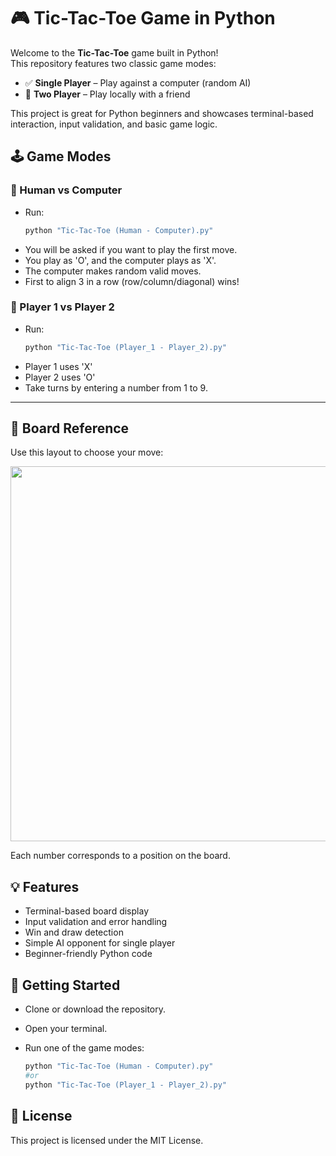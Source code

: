 # 🎮 Tic-Tac-Toe Game in Python

Welcome to the **Tic-Tac-Toe** game built in Python!  
This repository features two classic game modes:

- ✅ **Single Player** – Play against a computer (random AI)  
- 👥 **Two Player** – Play locally with a friend

This project is great for Python beginners and showcases terminal-based interaction, input validation, and basic game logic.

## 🕹️ Game Modes

### 🎲 Human vs Computer

- Run:
  ```bash
  python "Tic-Tac-Toe (Human - Computer).py"
- You will be asked if you want to play the first move.
- You play as 'O', and the computer plays as 'X'.
- The computer makes random valid moves.
- First to align 3 in a row (row/column/diagonal) wins!

### 👥 Player 1 vs Player 2

- Run:
  ```bash
  python "Tic-Tac-Toe (Player_1 - Player_2).py"
- Player 1 uses 'X'
- Player 2 uses 'O'
- Take turns by entering a number from 1 to 9.

---

## 🔢 Board Reference
Use this layout to choose your move:
<p align="center"> 
  <img src="https://drive.google.com/file/d/1w2vEj0uotXgK7OVpjQ6Rw1tknIEPT5fF/view?usp=drive_link" width=600>
</p>

Each number corresponds to a position on the board.

## 💡 Features
- Terminal-based board display
- Input validation and error handling
- Win and draw detection
- Simple AI opponent for single player
- Beginner-friendly Python code

## 🚀 Getting Started

- Clone or download the repository.
- Open your terminal.
- Run one of the game modes:

  ```bash
  python "Tic-Tac-Toe (Human - Computer).py"
  #or 
  python "Tic-Tac-Toe (Player_1 - Player_2).py"

## 📄 License
This project is licensed under the MIT License.


